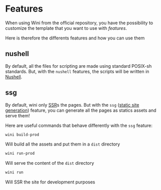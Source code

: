 # Features

When using Wini from the official repository, you have the possibility to customize the template that you want to use with *features*.

Here is therefore the differents features and how you can use them

## nushell

By default, all the files for scripting are made using standard POSIX-sh standards. But, with the `nushell` features, the scripts will be written in [Nushell](https://www.nushell.sh/).

## ssg

By default, wini only [SSR](https://developer.mozilla.org/en-US/docs/Glossary/SSR)s the pages. But with the `ssg` ([static site generation](https://developer.mozilla.org/en-US/docs/Glossary/SSG)) feature, you can generate all the pages as statics assets and serve them!

Here are useful commands that behave differently with the `ssg` feature:

```sh 
wini build-prod
```
Will build all the assets and put them in a `dist` directory

```sh
wini run-prod
```
Will serve the content of the `dist` directory

```sh 
wini run
```
Will SSR the site for development purposes
